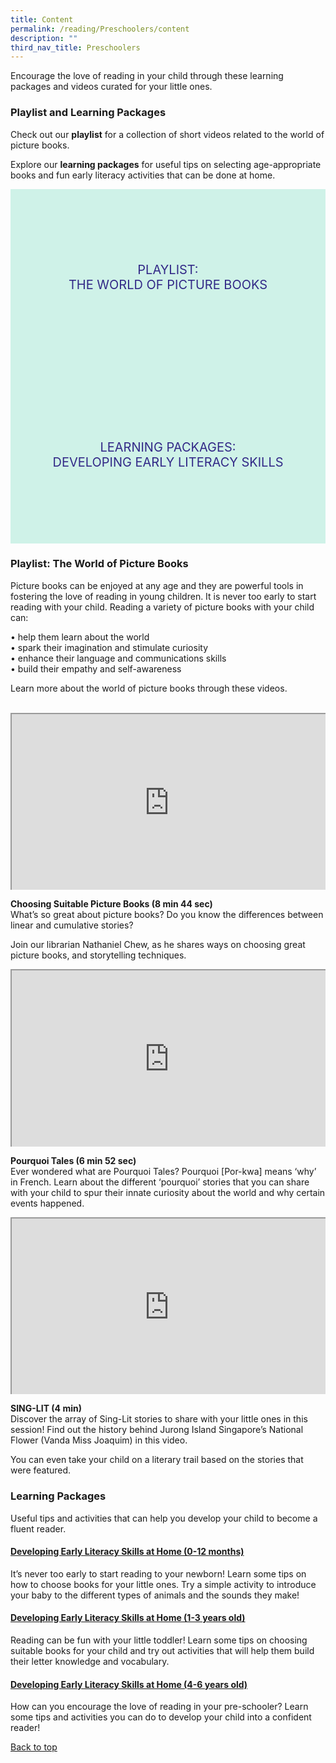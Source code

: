 ```yaml
---
title: Content
permalink: /reading/Preschoolers/content
description: ""
third_nav_title: Preschoolers
---
```

<style type="text/css">
/* Links */
.content a { color: #322987; }
.content a:focus,
.content a:hover { color: #28216c; }

/* Button Outline */
.bp-button { padding-left: 1.5rem; padding-right: 1.5rem; }
.bp-button.is-primary-outline { border: 1px solid #322987; color: #322987; background-color: transparent; text-decoration: none; }
.bp-button.is-primary-outline:focus,
.bp-button.is-primary-outline:hover { border: 1px solid #322987; color: #cff2e8; background-color: #322987; text-decoration: none; }

/* Responsive Iframe */
.responsive-iframe { position: absolute; top: 0; left: 0; bottom: 0; right: 0; width: 100%; height: 100%; }
.responsive-iframe-container { position: relative; overflow: hidden; width: 100%; }
.responsive-iframe-container.ratio-16by9 { padding-top: 56.25%; }
.responsive-iframe-container.ratio-4by3 { padding-top: 75%; }
.responsive-iframe-container.ratio-3by2 { padding-top: 66.66%; }
.responsive-iframe-container.ratio-1by1 { padding-top: 100%; }
	
/* Click Box */
.clickbox { display: block; position: relative; width: 100%; padding-bottom: 56.25%; background-color: transparent; }
.clickbox span { padding: .5rem; }
.clickbox a { position: absolute; display: flex; width: 100%; height: 100%; align-items: center; justify-content: center; font-size: 1.25rem; text-align: center; text-decoration: none; text-transform: uppercase; }
.clickbox a:focus,
.clickbox a:hover { text-decoration: none; }

/* Indigo Sky */
.clickbox.is-indigo-sky { background-color: #cff2e8; color: #322987; }
.clickbox.is-indigo-sky a { color: #322987; }
.clickbox.is-indigo-sky a:focus,
.clickbox.is-indigo-sky a:hover { background-color: #322987; color: #cff2e8; }

</style>
Encourage the love of reading in your child through these learning packages and videos curated for your little ones. 

<h3><b>Playlist and Learning Packages</b></h3>

Check out our **playlist** for a collection of short videos related to the world of picture books.

Explore our **learning packages** for useful tips on selecting age-appropriate books and fun early literacy activities that can be done at home.

<div class="row is-multiline">
  <div class="col is-one-half">
    <div class="clickbox is-indigo-sky">
      <a href="#playlist-the-world-of-picture-books">
        <span>Playlist:<br>The World of Picture Books</span>
      </a>
    </div>
  </div>
  <div class="col is-one-half">
    <div class="clickbox is-indigo-sky">
      <a href="#learning-packages-i-can-read">
        <span>Learning Packages: <br> Developing Early Literacy Skills</span>
      </a>
    </div>
  </div>
  </div>


<h3 class="margin--bottom--lg" id="playlist-the-world-of-picture-books"><b>Playlist: The World of Picture Books</b></h3>

Picture books can be enjoyed at any age and they are powerful tools in fostering the love of reading in young children. It is never too early to start reading with your child. Reading a variety of picture books with your child can:

•	help them learn about the world<br>
•	spark their imagination and stimulate curiosity<br>
•	enhance their language and communications skills<br>
•	build their empathy and self-awareness


Learn more about the world of picture books through these videos. <br><br>

<div class="row is-multiline margin--bottom--lg">
  <div class="col is-two-fifths">
    <div class="responsive-iframe-container ratio-16by9">
      <iframe class="responsive-iframe" src="https://www.youtube.com/embed/ZLuBblMvIMU"></iframe>
    </div>
  </div>
  <div class="col is-three-fifths">
    <p><b> Choosing Suitable Picture Books (8 min 44 sec) </b><br>
What’s so great about picture books? Do you know the differences between linear and cumulative stories?

Join our librarian Nathaniel Chew, as he shares ways on choosing great picture books, and storytelling techniques.</p>

  </div>
</div>

<div class="row is-multiline margin--bottom--lg">
  <div class="col is-two-fifths">
    <div class="responsive-iframe-container ratio-16by9">
      <iframe class="responsive-iframe" src="https://www.youtube.com/embed/Jy-vn8nGJFc"></iframe>
    </div>
  </div>
  <div class="col is-three-fifths">
    <p><b> Pourquoi Tales (6 min 52 sec) </b><br>
Ever wondered what are Pourquoi Tales? Pourquoi [Por-kwa] means ‘why’ in French.  Learn about the different ‘pourquoi’ stories that you can share with your child to spur their innate curiosity about the world and why certain events happened.  </p>
 
  </div>
</div>

<div class="row is-multiline margin--bottom--lg">
  <div class="col is-two-fifths">
    <div class="responsive-iframe-container ratio-16by9">
      <iframe class="responsive-iframe" src="https://www.youtube.com/embed/W9m6tn7_t9E"></iframe>
    </div>
  </div>
  <div class="col is-three-fifths">
    <p><b> SING-LIT (4 min)</b><br>
Discover the array of Sing-Lit stories to share with your little ones in this session! Find out the history behind Jurong Island Singapore’s National Flower (Vanda Miss Joaquim) in this video.

You can even take your child on a literary trail based on the stories that were featured.</p> 
  </div>
</div>

 
<h3 class="margin--bottom--lg" id="learning-packages-i-can-read"><b>Learning Packages</b></h3>
	
Useful tips and activities that can help you develop your child to become a fluent reader.

<h4 id="lp-baby"><a href="https://childrenandteens.nlb.gov.sg/diy-resources/preschool-resources/i-can-read#for-ages-0-to-12-months" target="_blank"><b>Developing Early Literacy Skills at Home (0-12 months)</b></a></h4>
<p> It’s never too early to start reading to your newborn! Learn some tips on how to choose books for your little ones. Try a simple activity to introduce your baby to the different types of animals and the sounds they make! </p>
 
<h4 id="lp-toddlers"><a href="https://childrenandteens.nlb.gov.sg/diy-resources/preschool-resources/i-can-read#for-ages-1-to-3-years" target="_blank"><b>Developing Early Literacy Skills at Home (1-3 years old)</b></a></h4>
<p> Reading can be fun with your little toddler! Learn some tips on choosing suitable books for your child and try out activities that will help them build their letter knowledge and vocabulary. </p>
	
<h4 id="lp-preschoolers"><a href="https://childrenandteens.nlb.gov.sg/diy-resources/preschool-resources/i-can-read#for-ages-4-to-6-years" target="_blank"><b>Developing Early Literacy Skills at Home (4-6 years old)</b></a></h4>
<p>How can you encourage the love of reading in your pre-schooler? Learn some tips and activities you can do to develop your child into a confident reader!</p>
 
<p class="has-text-right margin--top--xl"><a href="#main-content">Back to top</a></p>